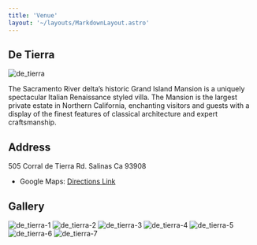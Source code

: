 ```yaml
---
title: 'Venue'
layout: '~/layouts/MarkdownLayout.astro'
---
```


## De Tierra

![de_tierra](/assets/house.jpg)

The Sacramento River delta’s historic Grand Island Mansion is a uniquely spectacular Italian Renaissance styled villa. The Mansion is the largest private estate in Northern California, enchanting visitors and guests with a display of the finest features of classical architecture and expert craftsmanship.

## Address

505 Corral de Tierra Rd. Salinas Ca 93908

- Google Maps: [Directions Link](https://maps.app.goo.gl/sQCc5s8kCfEb15oaA)

## Gallery

![de_tierra-1](/assets/house_full.jpg)
![de_tierra-2](/assets/house_drone_shot.jpg)
![de_tierra-3](/assets/house_inside.jpg)
![de_tierra-4](/assets/house_with_pool.jpg)
![de_tierra-5](/assets/outside_house.jpg)
![de_tierra-6](/assets/outside_house_2.jpg)
![de_tierra-7](/assets/table.jpg)

